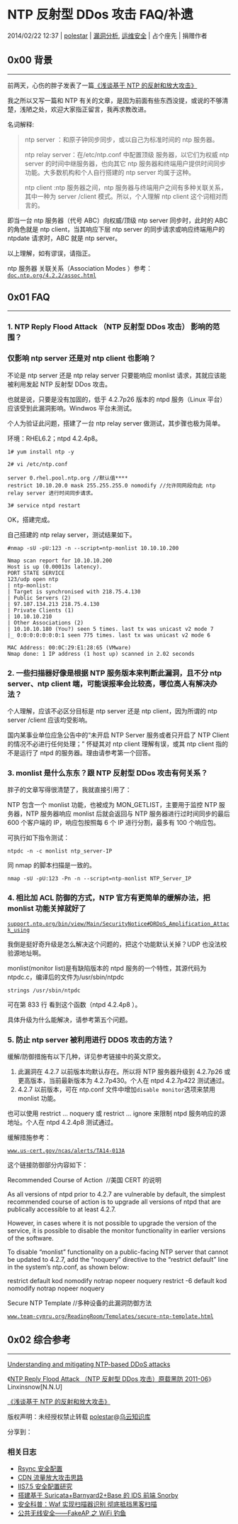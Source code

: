 # NTP 反射型 DDos 攻击 FAQ/补遗

2014/02/22 12:37 | [polestar](http://drops.wooyun.org/author/polestar "由 polestar 发布") | [漏洞分析](http://drops.wooyun.org/category/papers "查看 漏洞分析 中的全部文章"), [运维安全](http://drops.wooyun.org/category/%e8%bf%90%e7%bb%b4%e5%ae%89%e5%85%a8 "查看 运维安全 中的全部文章") | 占个座先 | 捐赠作者

## 0x00 背景

* * *

前两天，心伤的胖子发表了一篇[《浅谈基于 NTP 的反射和放大攻击》](http://drops.wooyun.org/papers/926)

我之所以又写一篇和 NTP 有关的文章，是因为前面有些东西没提，或说的不够清楚，浅陋之处，欢迎大家指正留言，我再求教改进。

名词解释:

> ntp server ：和原子钟同步同步，或以自己为标准时间的 ntp 服务器。
> 
> ntp relay server：在/etc/ntp.conf 中配置顶级 服务器，以它们为权威 ntp server 的时间中继服务器，也向其它 ntp 服务器和终端用户提供时间同步功能。大多数机构和个人自行搭建的 ntp server 均属于这种。
> 
> ntp client :ntp 服务器之间，ntp 服务器与终端用户之间有多种关联关系，其中一种为 server /client 模式。所以，个人理解 ntp client 这个词相对而言的。

即当一台 ntp 服务器（代号 ABC）向权威/顶级 ntp server 同步时，此时的 ABC 的角色就是 ntp client，当其响应下层 ntp server 的同步请求或响应终端用户的 ntpdate 请求时，ABC 就是 ntp server。

以上理解，如有谬误，请指正。

ntp 服务器 关联关系（Association Modes ）参考：[`doc.ntp.org/4.2.2/assoc.html`](http://doc.ntp.org/4.2.2/assoc.html)

## 0x01 FAQ

* * *

### 1\. NTP Reply Flood Attack （NTP 反射型 DDos 攻击） 影响的范围？

### 仅影响 ntp server 还是对 ntp client 也影响？

不论是 ntp server 还是 ntp relay server 只要能响应 monlist 请求，其就应该能被利用发起 NTP 反射型 DDos 攻击。

也就是说，只要是没有加固的，低于 4.2.7p26 版本的 ntpd 服务（Linux 平台）应该受到此漏洞影响。Windwos 平台未测试。

个人为验证此问题，搭建了一台 ntp relay server 做测试，其步骤也极为简单。

环境：RHEL6.2；ntpd 4.2.4p8。

```
1# yum install ntp -y 

2# vi /etc/ntp.conf 

server 0.rhel.pool.ntp.org //默认值**** 
restrict 10.10.20.0 mask 255.255.255.0 nomodify //允许同网段向此 ntp relay server 进行时间同步请求。 

3# service ntpd restart 

```

OK，搭建完成。

自己搭建的 ntp relay server，测试结果如下。

```
#nmap -sU -pU:123 -n --script=ntp-monlist 10.10.10.200 

Nmap scan report for 10.10.10.200 
Host is up (0.00013s latency). 
PORT STATE SERVICE 
123/udp open ntp 
| ntp-monlist: 
| Target is synchronised with 218.75.4.130 
| Public Servers (2) 
| 97.107.134.213 218.75.4.130 
| Private Clients (1) 
| 10.10.10.210 
| Other Associations (2) 
| 10.10.10.180 (You?) seen 5 times. last tx was unicast v2 mode 7 
|_ 0:0:0:0:0:0:0:1 seen 775 times. last tx was unicast v2 mode 6 

MAC Address: 00:0C:29:E1:28:65 (VMware) 
Nmap done: 1 IP address (1 host up) scanned in 2.02 seconds 

```

### 2\. 一些扫描器好像是根据 NTP 服务版本来判断此漏洞，且不分 ntp server、ntp client 端，可能误报率会比较高，哪位高人有解决办法？

个人理解，应该不必区分目标是 ntp server 还是 ntp client，因为所谓的 ntp server /client 应该均受影响。

国内某事业单位应急公告中的“未开启 NTP Server 服务或者只开启了 NTP Client 的情况不必进行任何处理；” 怀疑其对 ntp client 理解有误，或其 ntp client 指的不是运行了 ntpd 的服务器。理由请参考第一个回答。

### 3\. monlist 是什么东东？跟 NTP 反射型 DDos 攻击有何关系？

胖子的文章写得很清楚了，我就直接引用了：

NTP 包含一个 monlist 功能，也被成为 MON_GETLIST，主要用于监控 NTP 服务器，NTP 服务器响应 monlist 后就会返回与 NTP 服务器进行过时间同步的最后 600 个客户端的 IP，响应包按照每 6 个 IP 进行分割，最多有 100 个响应包。

可执行如下指令测试：

```
ntpdc -n -c monlist ntp_server-IP 

```

同 nmap 的脚本扫描是一致的。

```
nmap -sU -pU:123 -Pn -n --script=ntp-monlist NTP_Server_IP 

```

### 4\. 相比加 ACL 防御的方式，NTP 官方有更简单的缓解办法，把 monlist 功能关掉就好了

[`support.ntp.org/bin/view/Main/SecurityNotice#DRDoS_Amplification_Attack_using`](http://support.ntp.org/bin/view/Main/SecurityNotice#DRDoS_Amplification_Attack_using)

我倒是挺好奇升级是怎么解决这个问题的，把这个功能默认关掉？UDP 也没法校验源地址啊。

monlist(monitor list)是有缺陷版本的 ntpd 服务的一个特性，其源代码为 ntpdc.c，编译后的文件为/usr/sbin/ntpdc

```
strings /usr/sbin/ntpdc 

```

可在第 833 行 看到这个函数（ntpd 4.2.4p8 ）。

具体升级为什么能解决，请参考第五个问题。

### 5\. 防止 ntp server 被利用进行 DDOS 攻击的方法？

缓解/防御措施有以下几种，详见参考链接中的英文原文。

1.  此漏洞在 4.2.7 以前版本均默认存在。所以将 NTP 服务器升级到 4.2.7p26 或更高版本，当前最新版本为 4.2.7p430。个人在 ntpd 4.2.7p422 测试通过。
2.  4.2.7 以前版本，可在 ntp.conf 文件中增加`disable monitor`选项来禁用 monlist 功能。

也可以使用 restrict ... noquery 或 restrict ... ignore 来限制 ntpd 服务响应的源地址。个人在 ntpd 4.2.4p8 测试通过。

缓解措施参考：

[`www.us-cert.gov/ncas/alerts/TA14-013A`](https://www.us-cert.gov/ncas/alerts/TA14-013A)

这个链接防御部分内容如下：

Recommended Course of Action  //美国 CERT 的说明

As all versions of ntpd prior to 4.2.7 are vulnerable by default, the simplest recommended course of action is to upgrade all versions of ntpd that are publically accessible to at least 4.2.7.

However, in cases where it is not possible to upgrade the version of the service, it is possible to disable the monitor functionality in earlier versions of the software.

To disable “monlist” functionality on a public-facing NTP server that cannot be updated to 4.2.7, add the “noquery” directive to the “restrict default” line in the system’s ntp.conf, as shown below:

restrict default kod nomodify notrap nopeer noquery restrict -6 default kod nomodify notrap nopeer noquery

Secure NTP Template //多种设备的此漏洞防御方法

[`www.team-cymru.org/ReadingRoom/Templates/secure-ntp-template.html`](http://www.team-cymru.org/ReadingRoom/Templates/secure-ntp-template.html)

## 0x02 综合参考

* * *

[Understanding and mitigating NTP-based DDoS attacks](http://blog.cloudflare.com/understanding-and-mitigating-ntp-based-ddos-attacks)

《[NTP Reply Flood Attack （NTP 反射型 DDos 攻击）原载黑防 2011-06](http://blog.sina.com.cn/s/blog_459861630101b4wf.html)》Linxinsnow[N.N.U]

[《浅谈基于 NTP 的反射和放大攻击》](http://drops.wooyun.org/papers/926)

版权声明：未经授权禁止转载 [polestar](http://drops.wooyun.org/author/polestar "由 polestar 发布")@[乌云知识库](http://drops.wooyun.org)

分享到：

### 相关日志

*   [Rsync 安全配置](http://drops.wooyun.org/papers/161)
*   [CDN 流量放大攻击思路](http://drops.wooyun.org/papers/679)
*   [IIS7.5 安全配置研究](http://drops.wooyun.org/papers/1019)
*   [搭建基于 Suricata+Barnyard2+Base 的 IDS 前端 Snorby](http://drops.wooyun.org/papers/653)
*   [安全科普：Waf 实现扫描器识别 彻底抵挡黑客扫描](http://drops.wooyun.org/tips/730)
*   [公共无线安全——FakeAP 之 WiFi 钓鱼](http://drops.wooyun.org/tips/112)
